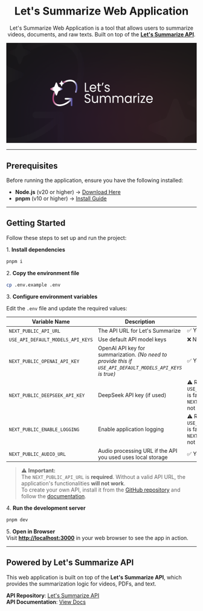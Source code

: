 <div align="center">

<h1>Let's Summarize Web Application</h1>

<p>
  Let's Summarize Web Application is a tool that allows users to summarize videos, documents, and raw texts.
  Built on top of the <strong><a href="https://github.com/letssummarize/api">Let's Summarize API</a></strong>.
</p>

<img src="./assets/thumb.png" alt="Let's Summarize Logo"/>

</div>

---

## Prerequisites

Before running the application, ensure you have the following installed:

- **Node.js** (v20 or higher) → [Download Here](https://nodejs.org/)
- **pnpm** (v10 or higher) → [Install Guide](https://pnpm.io/installation)

---

## Getting Started

Follow these steps to set up and run the project:

1️. **Install dependencies**  

```bash
pnpm i
```

2️. **Copy the environment file**  

```bash
cp .env.example .env
```

3️. **Configure environment variables**  

Edit the `.env` file and update the required values:

| Variable Name | Description | Required | Default Value |
|--------------|-------------|----------|---------------|
| `NEXT_PUBLIC_API_URL` | The API URL for Let's Summarize | ✅ Yes | `http://localhost:3000` |
| `USE_API_DEFAULT_MODELS_API_KEYS` | Use default API model keys | ❌ No | `true` |
| `NEXT_PUBLIC_OPENAI_API_KEY` | OpenAI API key for summarization. _(No need to provide this if `USE_API_DEFAULT_MODELS_API_KEYS` is true)_ | ✅ Yes | `your_openai_api_key_here` |
| `NEXT_PUBLIC_DEEPSEEK_API_KEY` | DeepSeek API key (if used) | ⚠️ Required only if `USE_API_DEFAULT_MODELS_API_KEYS` is false and `NEXT_PUBLIC_ENABLE_LOGGING` is not provided | `your_deepseek_api_key_here` |
| `NEXT_PUBLIC_ENABLE_LOGGING` | Enable application logging | ⚠️ Required only if `USE_API_DEFAULT_MODELS_API_KEYS` is false and `NEXT_PUBLIC_DEEPSEEK_API_KEY` is not provided | (empty) |
| `NEXT_PUBLIC_AUDIO_URL` | Audio processing URL if the API you used uses local storage | ✅ Yes | `http://localhost:3000` |

> ⚠️ **Important:**  
> The `NEXT_PUBLIC_API_URL` is **required**. Without a valid API URL, the application's functionalities **will not work**.  
> To create your own API, install it from the [GitHub repository](https://github.com/letssummarize/api) and follow the [documentation](https://github.com/letssummarize/api/tree/main/docs/getting-started.md).

4️. **Run the development server**  

```bash
pnpm dev
```

5️. **Open in Browser**  
Visit **[http://localhost:3000](http://localhost:3000)** in your web browser to see the app in action.

---

## Powered by Let's Summarize API

This web application is built on top of the **Let's Summarize API**, which provides the summarization logic for videos, PDFs, and text.

**API Repository**: [Let's Summarize API](https://github.com/letssummarize/api)  
**API Documentation**: [View Docs](https://github.com/letssummarize/api/tree/main/docs)